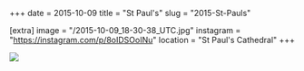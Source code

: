 +++
date = 2015-10-09
title = "St Paul's"
slug = "2015-St-Pauls"

[extra]
image = "/2015-10-09_18-30-38_UTC.jpg"
instagram = "https://instagram.com/p/8oIDSOoINu"
location = "St Paul's Cathedral"
+++

<img src="/2015-10-09_18-30-38_UTC.jpg" />
